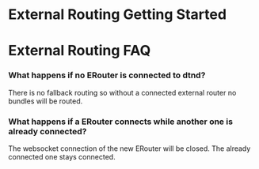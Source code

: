 # External Routing Getting Started

# External Routing FAQ

### What happens if no ERouter is connected to dtnd?

There is no fallback routing so without a connected external router no bundles will be routed.

### What happens if a ERouter connects while another one is already connected?

The websocket connection of the new ERouter will be closed. The already connected one stays connected.
